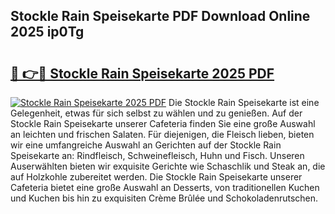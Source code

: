 ## Stockle Rain Speisekarte PDF Download Online 2025 ip0Tg

# <h2><a href="http://gc9eb2b.nevu.top/?p=Stockle+Rain+Speisekarte">🔗 👉🔴 Stockle Rain Speisekarte 2025 PDF</a></h2>

[![Stockle Rain Speisekarte 2025 PDF](https://i.imgur.com/dBaPXMq.png)](http://gc9eb2b.nevu.top/?p=Stockle+Rain+Speisekarte)
Die Stockle Rain Speisekarte ist eine Gelegenheit, etwas für sich selbst zu wählen und zu genießen. Auf der Stockle Rain Speisekarte unserer Cafeteria finden Sie eine große Auswahl an leichten und frischen Salaten. Für diejenigen, die Fleisch lieben, bieten wir eine umfangreiche Auswahl an Gerichten auf der Stockle Rain Speisekarte an: Rindfleisch, Schweinefleisch, Huhn und Fisch. Unseren Auserwählten bieten wir exquisite Gerichte wie Schaschlik und Steak an, die auf Holzkohle zubereitet werden. Die Stockle Rain Speisekarte unserer Cafeteria bietet eine große Auswahl an Desserts, von traditionellen Kuchen und Kuchen bis hin zu exquisiten Crème Brûlée und Schokoladenrutschen.
